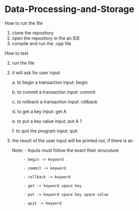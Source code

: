 # Data-Processing-and-Storage

How to run the file

1. clone the repository
2. open the repository in the an IDE
3. compile and run the .cpp file

How to test
1. run the file
2. it will ask for user input

    a. to begin a transaction input:    begin

    b. to commit a transaction input:   commit

    c. to rollback a transaction input: rollback

    d. to get a key input:              get A

    e. to put a key value input:        put A 1

    f. to quit the program input:       quit

3. the result of the user input will be printed out, if there is an

    Note: - Inputs must follow the exact their strucuture

            - begin -> keyword

            - commit -> keyword

            - rollback -> keyword

            - get -> keyword space key

            - put -> keyword space key space value

            - quit -> keyword



